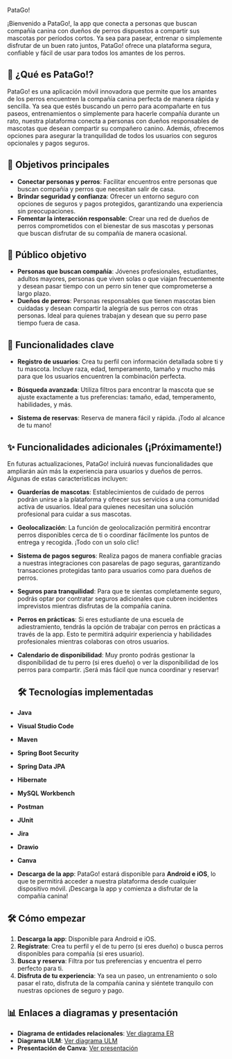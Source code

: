 PataGo!

¡Bienvenido a PataGo!, la app que conecta a personas que buscan compañía canina con dueños de perros dispuestos a compartir sus mascotas por períodos cortos. Ya sea para pasear, entrenar o simplemente disfrutar de un buen rato juntos, PataGo! ofrece una plataforma segura, confiable y fácil de usar para todos los amantes de los perros.

## 🚀 ¿Qué es PataGo!?

PataGo! es una aplicación móvil innovadora que permite que los amantes de los perros encuentren la compañía canina perfecta de manera rápida y sencilla. Ya sea que estés buscando un perro para acompañarte en tus paseos, entrenamientos o simplemente para hacerle compañía durante un rato, nuestra plataforma conecta a personas con dueños responsables de mascotas que desean compartir su compañero canino. Además, ofrecemos opciones para asegurar la tranquilidad de todos los usuarios con seguros opcionales y pagos seguros.

## 🎯 Objetivos principales

- **Conectar personas y perros**: Facilitar encuentros entre personas que buscan compañía y perros que necesitan salir de casa.
- **Brindar seguridad y confianza**: Ofrecer un entorno seguro con opciones de seguros y pagos protegidos, garantizando una experiencia sin preocupaciones.
- **Fomentar la interacción responsable**: Crear una red de dueños de perros comprometidos con el bienestar de sus mascotas y personas que buscan disfrutar de su compañía de manera ocasional.

## 👥 Público objetivo

- **Personas que buscan compañía**: Jóvenes profesionales, estudiantes, adultos mayores, personas que viven solas o que viajan frecuentemente y desean pasar tiempo con un perro sin tener que comprometerse a largo plazo.
- **Dueños de perros**: Personas responsables que tienen mascotas bien cuidadas y desean compartir la alegría de sus perros con otras personas. Ideal para quienes trabajan y desean que su perro pase tiempo fuera de casa.

## 🔑 Funcionalidades clave

- **Registro de usuarios**: Crea tu perfil con información detallada sobre ti y tu mascota. Incluye raza, edad, temperamento, tamaño y mucho más para que los usuarios encuentren la combinación perfecta.
  
- **Búsqueda avanzada**: Utiliza filtros para encontrar la mascota que se ajuste exactamente a tus preferencias: tamaño, edad, temperamento, habilidades, y más.
  
- **Sistema de reservas**: Reserva de manera fácil y rápida. ¡Todo al alcance de tu mano!

## ✨ Funcionalidades adicionales (¡Próximamente!)

En futuras actualizaciones, PataGo! incluirá nuevas funcionalidades que ampliarán aún más la experiencia para usuarios y dueños de perros. Algunas de estas características incluyen:

- **Guarderías de mascotas**: Establecimientos de cuidado de perros podrán unirse a la plataforma y ofrecer sus servicios a una comunidad activa de usuarios. Ideal para quienes necesitan una solución profesional para cuidar a sus mascotas.
  
- **Geolocalización**: La función de geolocalización permitirá encontrar perros disponibles cerca de ti o coordinar fácilmente los puntos de entrega y recogida. ¡Todo con un solo clic!
  
- **Sistema de pagos seguros**: Realiza pagos de manera confiable gracias a nuestras integraciones con pasarelas de pago seguras, garantizando transacciones protegidas tanto para usuarios como para dueños de perros.
  
- **Seguros para tranquilidad**: Para que te sientas completamente seguro, podrás optar por contratar seguros adicionales que cubren incidentes imprevistos mientras disfrutas de la compañía canina.
  
- **Perros en prácticas**: Si eres estudiante de una escuela de adiestramiento, tendrás la opción de trabajar con perros en prácticas a través de la app. Esto te permitirá adquirir experiencia y habilidades profesionales mientras colaboras con otros usuarios.

- **Calendario de disponibilidad**: Muy pronto podrás gestionar la disponibilidad de tu perro (si eres dueño) o ver la disponibilidad de los perros para compartir. ¡Será más fácil que nunca coordinar y reservar!

  ## 🛠️ Tecnologías implementadas

- **Java**
- **Visual Studio Code**
- **Maven**
- **Spring Boot Security**
- **Spring Data JPA**
- **Hibernate**
- **MySQL Workbench**
- **Postman**
- **JUnit**
- **Jira**
- **Drawio**
- **Canva**

- **Descarga de la app**: PataGo! estará disponible para **Android e iOS**, lo que te permitirá acceder a nuestra plataforma desde cualquier dispositivo móvil. ¡Descarga la app y comienza a disfrutar de la compañía canina!

## 🛠️ Cómo empezar

1. **Descarga la app**: Disponible para Android e iOS.
2. **Regístrate**: Crea tu perfil y el de tu perro (si eres dueño) o busca perros disponibles para compañía (si eres usuario).
3. **Busca y reserva**: Filtra por tus preferencias y encuentra el perro perfecto para ti.
4. **Disfruta de tu experiencia**: Ya sea un paseo, un entrenamiento o solo pasar el rato, disfruta de la compañía canina y siéntete tranquilo con nuestras opciones de seguro y pago.

## 📊 Enlaces a diagramas y presentación

- **Diagrama de entidades relacionales**: [Ver diagrama ER]([[enlace-al-diagrama-ER](https://viewer.diagrams.net/?tags=%7B%7D&lightbox=1&highlight=0000ff&edit=_blank&layers=1&nav=1&title=ER%20PATAGO.drawio#R%3Cmxfile%3E%3Cdiagram%20id%3D%22R2lEEEUBdFMjLlhIrx00%22%20name%3D%22Page-1%22%3E7V1bd5s4EP41eYwPYAPmMRen29Ok7Um6lz71KEaxaTDyAkns%2FfUrrgZJxmAuxkg9ObtGgCRmvvmQhpHmYnyz2nxywXr5gExoXyiSubkY314oiibp%2BL9BwTYqkCeyEZUsXMuMy3YFT9Z%2FMC6U4tI3y4Re7kIfIdu31vnCOXIcOPdzZcB10Uf%2Bshdk51tdgwWkCp7mwKZL%2F7ZMfxmVTlVpV%2F4HtBbLpGVZis%2BsQHJxXOAtgYk%2BckVw498hx4%2B7%2BB26K%2BBAx8dnHoD7Ct0Ldbb0%2FeBJry6UO%2Fz3Elw9WiC0sCFYW95ojla4eO7hS%2B5ewMqyAzlnKrqOK8LNjWcX4xsXIT%2F6tdrcQDvQVaKGqE93e86mcnCDekvccHP5vr1%2FlXznj4%2FxX%2F7Dw%2BK7%2FnwZ1%2FIO7LdYvrFs%2FG0icGhi%2BceHuCnL3z5CG%2FgWcma7M9fQMa8C7eKLZo%2F%2FQRf9QA%2FAwQ9%2F7fnA9XfnkBNffmfh7o1v5eSS%2BFjCx%2FSjxf300Js7hwXPo0xiSAJ3Af2CC7VY4WYObbHkPkG0gr67xRd87DCWImmZxVdS6IZCec%2BjFMRIWqQVpm18R1YIrNgw9aTnsV1ejqV8FdGjx3dl1UxUNCUrksmaItlQNeEfmSffFYUwqgAphYLU7bdPFKqw8a2Dnz54DvETQiBmm3GAAcwfPrAcbCoRRubItsHas8LLo5KlZZv3YIve%2FKSi5Oj6xdpA8zEim%2BBajL57XJkXAyww2wTTwWlgWwsH%2F55jwAUtXrvQw325B54fX%2FGC0XmDbOSG3R9D2VShHvbbRa8wc8bQ9DHQikD8Dl0fbgpRl7C1TuhSU9RRXJQBpqIygKkY0n4M5nReVcHjw5yRaBc%2FvW8B%2BxG%2FCICzCBWd12OgDNNF6x%2BJvQYF6wCa0J29w4iKJUL%2BTsQh4WXhw6nX%2BA8%2F7o00Ui9U3IEbfCzvjvFfcLnr3yAHKwxYoUYg1u4HDDR87aN13I4NX5JuuLEwg9%2FPyPcxs0dYoDVbaAiH1R2rNzHUQ6olDboxzU4ozX7%2FUkW3CD%2Frix0S%2FdIyTehEdhyMA8BO3wxVMuWfypxUBmm9JfUxLq2PjALGFeUfV7aTSuXagI2x7wAfXqM3x%2FTaoGiV0rOJFr%2BCW%2FCwRrpHzuIiHST1SfEJTUfXXntrMLecxX10p0YgQ20DGZv9lqo0ipRS1XUAFY1nsmePRZshe%2B3UZK9Tmr37IldRbkdGX1IBWmkFDJ3dp5Ri3zzoEvTeOzUf5PbGccAdlxuCy9vhcuPUXJ44545Ubb%2BY3Cgt%2FqEzuUy75xywghGPP%2FmuNWgmL4%2BDITP517%2FfPpB8s%2Fn9%2Bqxv7l%2Bni39%2F319O6Jm6oPJGqFxWOuRytm7p2XkPjZyWfzFQuSJztijoqfSzC6E5PDaviwT%2B6Jyeiws6b4bO1ZPTOT0d76GVlzVivbQCBk%2Fn9Gw6jFwIyPwztrVF9JG%2FZ3pujM3LA4E7Nk%2FoRbB542w%2BPTWbqyUCZk5v5SWNOAWqYHNVofTqw9UaumAVypCLIXoFPPBH6lxHvbRJ6mlk6elIvZ43rWekzmWYC1sUtCcNvAPLBs%2BWbfnbiNWvEbIhcHqo8MZoXYS37JeNiG9pi9YnJ6f1el61ntE6l%2FEtbFHQHjUTenPXWgeLEngZq4s4l72y0ejJnCD1ZkhdL0nqSlukrtWbh%2FWL1LXyCjhAw0Xyrk7qZG1d2OxZzMGaYu8Kiq%2FI3scDoVR1HQQ9KbSF%2F%2Fk0e3zaCwexhKwAN2lsYrKETJcYSNJYL%2B4mOLxwkSaf7%2BcqK8jKz9wLlpAxlduabmmfy5DWkClcxjOxRUG7TgaxzuDINWQVkFHwSm8WKb2BiohvaovwWcvIuiX8M41vKgaqoHeFjm%2FiaO1BBSAMmc2Zk9d6ITCCzKutI2ORudoAmTNVW89x2i%2FnWvmp8gHyLZJ2dSona%2BvAYGmHClwByx4eldfEQUUmPx4XfQEG136YVplcZn39bmtczv5AOCAq59Lpwv5wQGl1vQwFzwWVCxfLXtEID0trVM765t0plZ%2Bph6UQp4LKaf9K6D73t2te6Fz4WPZPWsQasrb4XCn9AbwtPmds69JDKy9pxClSBaPLtPtsDTzvA7m8bPJQAQz8UbpYQdYapXcZ9sJW7lmEL5a1YrGELBUFYwmZabrQ83hh9EYWjw2T0cf1JuaC0QsYvcu4FrZy6%2B2W2i9GT5EqGD35MJPRqwsXVmAMwfKxXyZuPQlgnAP7Fh%2F%2BsFawh7pviuIrgIM7ip%2BIYJfWKL5stEt7W7PR8%2FUemnlJK540Fu9y%2FhRPz7RtDP9fNlpYPBJ8BWhwR%2FBaiWHeCTLg4Wbc7T%2FZg5%2FZg9tN7mibHG0s%2F5%2B4xuD3z0z57pbgILmDRlDpTHuxkR3MtJfMIHuTak9VyaxqxjhfR9lce7JEJtvTDGk01aX0H9G5Pan3MDbANnNZ%2FLLf%2BwSaRDSrk7kfyaSA9W8YF99gGPpoOjF2%2F4jbJ%2BNRXLYz4OixjzXnQrBlzPlx9jR7%2FOvqx%2BdvX%2FdyvFhCWvAyoFHOXEPK3AZg0sDYja1ormMXK6xYrODA60saQobTdUhrSGUuwxnZoqDjGTHnQfc98sXwm5GwAkaGvL0PWzYi1rEt6j95UkKZ%2FqRy1lkJZS7jHdmi2BPweO77BTSPBO4YPemGYPTGGf3kqQkV%2BgvK3Zfz8LMXY1UwemKlhXnEe6fnxrYIaCTW8ewJnR3ZTyNDEHozhH76BIX6kLbgTJHKFZ2zRUG7VEN%2FOIdfTCuggj9uF1vmt8btJ89WqA9pz3xd7JmfioL2q0HH5JHZxb75%2B2VTL%2BRZMHsBs588c2HSgWEwu1FaAUNn9intX%2BOU2ctjgjtmnwp%2FTFvMfvr0hdMh%2BWNSpApmn9L%2BmGxwjOcD%2F42XZagVYMEduesltvo7RQg7Kxh9pF4UhaPvCXuP7ioIfKdRVDaMvWwUe6Lr3kSxa0kOoV1QrpGvo3wUOxnsrU3VfFUNxa3TLemqMtKNwu4ZBtk7PReKXjuQnE04jBjU2Y%2Bbq8fZXpY9lyDyvcZSJyR8wvosNWXgv73Nq6dcO6bZmi3Gdq2QcJZymwj3Z3eZ9kufaUh4MXRrj3qLNFB91EvW1sWol%2FZUr6E%2FxxLkIxy8Lj4Khr%2BsWenxeClVXReAEV7rtmiftfMt853eFu0n0YtnGA5ejFWR8NWg%2FdbDDB6sC4SKhF4jAWyZ6rpAhnBWt0XorGhwFqG35qs2huSrToEqfNUG7aseZra4ukCoyOY1vNNlqusCGfUS0Qg2rxgK3u34vJ7LrWd0Xl4Bgx%2Bc0%2B42nvIMVUACd6NzWaInboLQGyJ0Vta4TsfnslRv8tUvRt9hVYzQZYnzNKAVsMDdIF2WuN5Oq11SL%2BtFb5HUh5QMdIdVQeqyRE%2FATOjNXWsdxHZxQ%2B2N7JY1VGoX22W1Re3MVHIdU%2FuQkoPusCqoXU7COTmn9ka2zRootYssoe1Re9mQx9Z86%2FKw0oQ2lyf07L3rMiNRaA812xiHN5MVdKDudMa2mK1nGCS3km8HHiv0nmkvXIaQPUY%2ByPbHhDbMHkPTyh7aaP4Kzb2cc8QKBjILhMwKjpk0C7oy1XWSqLgEAfUn68nB5V%2FHLDXbi6FjlowVxvj1ZsmYrGgE5scGAb4aa8bUttaMkeu%2FJpJU3DeFuuNAthNZksl1aZOD69JkZUo2Mz3UDCU07dCj6GQbxqE7yF6phx5eIZmQaKOdBXayUuKTQ4Zd5jbwPGuOLXfprxICcQOKTF8LO%2FoYaXkCkRT5EIUER9%2Bha%2BHnChfq5XhlJElKjlskTS9kl%2BCArO14ximda0mpzjiscZDaDN%2FQiZaSZdxV6WZK5VlK7KJhtqEbirvcsi3QH2i%2BfaVXmgZ6vQfP0M5bAbXkMxgGWXNgX8UnVngYGL6ts4OwdHqfzttvK4zpU%2BslR1yKlB9rXsQDnL0jsUtpNFXHck7sk2bed%2Fkb0MuLB31Cmw1lCacH8UJ%2FtfWX7kaYGKOidaZRjY6WEBqtb5FJ%2FH%2ByHsHoTqH0cOPh6utPodF6Gk0mOUmwQ4cKpd%2BZQqH1FaoQJqp1qFE6mEFotL5GJ3peo%2BNJZxpVS8QeMOd4OedRmalfPFOTRnri9jmc%2FDYzX5woRnbGiJUhyeNjpow0cHqRULfNWR7pcNCPdyqRjhuqqoameZPkg%2BDO33PASSITpkne0dLEMEnI1qEBTSdZCwotoUtXR6%2BwbdA7Yx2NbcqzoLWD7SmJbcLJ2BZSWVSv2cGnIdN6zyFW%2B%2FcNhZ%2F64ca%2FjN%2Fawaeu32%2Beb71sQ%2Fwk1%2BBfi%2Fj%2FdvyZyWFWFuyscumFu24FdSmT9Sa8TXoG89dFCPbLefS9KzhvOVbw3YzZ1u3nq0%2BPVw%2FBZbPHpGEslajtfH9wcfh4%2BdImn%2FjZPdQmwQcfS8uHT2sQ2tmHC9Z5uz9JDuk0Y3QCyikrKtpgWDJpJSXiK%2FChiwJZ7gCOpbB8QGYwZJz9Dw%3D%3D%3C%2Fdiagram%3E%3C%2Fmxfile%3E#%7B%22pageId%22%3A%22R2lEEEUBdFMjLlhIrx00%22%7D)](https://viewer.diagrams.net/?tags=%7B%7D&lightbox=1&highlight=0000ff&edit=_blank&layers=1&nav=1&title=ER%20PATAGO.drawio#R%3Cmxfile%3E%3Cdiagram%20id%3D%22R2lEEEUBdFMjLlhIrx00%22%20name%3D%22Page-1%22%3E7V1bd5s4EP41eYwPYAPmMRen29Ok7Um6lz71KEaxaTDyAkns%2FfUrrgZJxmAuxkg9ObtGgCRmvvmQhpHmYnyz2nxywXr5gExoXyiSubkY314oiibp%2BL9BwTYqkCeyEZUsXMuMy3YFT9Z%2FMC6U4tI3y4Re7kIfIdu31vnCOXIcOPdzZcB10Uf%2Bshdk51tdgwWkCp7mwKZL%2F7ZMfxmVTlVpV%2F4HtBbLpGVZis%2BsQHJxXOAtgYk%2BckVw498hx4%2B7%2BB26K%2BBAx8dnHoD7Ct0Ldbb0%2FeBJry6UO%2Fz3Elw9WiC0sCFYW95ojla4eO7hS%2B5ewMqyAzlnKrqOK8LNjWcX4xsXIT%2F6tdrcQDvQVaKGqE93e86mcnCDekvccHP5vr1%2FlXznj4%2FxX%2F7Dw%2BK7%2FnwZ1%2FIO7LdYvrFs%2FG0icGhi%2BceHuCnL3z5CG%2FgWcma7M9fQMa8C7eKLZo%2F%2FQRf9QA%2FAwQ9%2F7fnA9XfnkBNffmfh7o1v5eSS%2BFjCx%2FSjxf300Js7hwXPo0xiSAJ3Af2CC7VY4WYObbHkPkG0gr67xRd87DCWImmZxVdS6IZCec%2BjFMRIWqQVpm18R1YIrNgw9aTnsV1ejqV8FdGjx3dl1UxUNCUrksmaItlQNeEfmSffFYUwqgAphYLU7bdPFKqw8a2Dnz54DvETQiBmm3GAAcwfPrAcbCoRRubItsHas8LLo5KlZZv3YIve%2FKSi5Oj6xdpA8zEim%2BBajL57XJkXAyww2wTTwWlgWwsH%2F55jwAUtXrvQw325B54fX%2FGC0XmDbOSG3R9D2VShHvbbRa8wc8bQ9DHQikD8Dl0fbgpRl7C1TuhSU9RRXJQBpqIygKkY0n4M5nReVcHjw5yRaBc%2FvW8B%2BxG%2FCICzCBWd12OgDNNF6x%2BJvQYF6wCa0J29w4iKJUL%2BTsQh4WXhw6nX%2BA8%2F7o00Ui9U3IEbfCzvjvFfcLnr3yAHKwxYoUYg1u4HDDR87aN13I4NX5JuuLEwg9%2FPyPcxs0dYoDVbaAiH1R2rNzHUQ6olDboxzU4ozX7%2FUkW3CD%2Frix0S%2FdIyTehEdhyMA8BO3wxVMuWfypxUBmm9JfUxLq2PjALGFeUfV7aTSuXagI2x7wAfXqM3x%2FTaoGiV0rOJFr%2BCW%2FCwRrpHzuIiHST1SfEJTUfXXntrMLecxX10p0YgQ20DGZv9lqo0ipRS1XUAFY1nsmePRZshe%2B3UZK9Tmr37IldRbkdGX1IBWmkFDJ3dp5Ri3zzoEvTeOzUf5PbGccAdlxuCy9vhcuPUXJ44545Ubb%2BY3Cgt%2FqEzuUy75xywghGPP%2FmuNWgmL4%2BDITP517%2FfPpB8s%2Fn9%2Bqxv7l%2Bni39%2F319O6Jm6oPJGqFxWOuRytm7p2XkPjZyWfzFQuSJztijoqfSzC6E5PDaviwT%2B6Jyeiws6b4bO1ZPTOT0d76GVlzVivbQCBk%2Fn9Gw6jFwIyPwztrVF9JG%2FZ3pujM3LA4E7Nk%2FoRbB542w%2BPTWbqyUCZk5v5SWNOAWqYHNVofTqw9UaumAVypCLIXoFPPBH6lxHvbRJ6mlk6elIvZ43rWekzmWYC1sUtCcNvAPLBs%2BWbfnbiNWvEbIhcHqo8MZoXYS37JeNiG9pi9YnJ6f1el61ntE6l%2FEtbFHQHjUTenPXWgeLEngZq4s4l72y0ejJnCD1ZkhdL0nqSlukrtWbh%2FWL1LXyCjhAw0Xyrk7qZG1d2OxZzMGaYu8Kiq%2FI3scDoVR1HQQ9KbSF%2F%2Fk0e3zaCwexhKwAN2lsYrKETJcYSNJYL%2B4mOLxwkSaf7%2BcqK8jKz9wLlpAxlduabmmfy5DWkClcxjOxRUG7TgaxzuDINWQVkFHwSm8WKb2BiohvaovwWcvIuiX8M41vKgaqoHeFjm%2FiaO1BBSAMmc2Zk9d6ITCCzKutI2ORudoAmTNVW89x2i%2FnWvmp8gHyLZJ2dSona%2BvAYGmHClwByx4eldfEQUUmPx4XfQEG136YVplcZn39bmtczv5AOCAq59Lpwv5wQGl1vQwFzwWVCxfLXtEID0trVM765t0plZ%2Bph6UQp4LKaf9K6D73t2te6Fz4WPZPWsQasrb4XCn9AbwtPmds69JDKy9pxClSBaPLtPtsDTzvA7m8bPJQAQz8UbpYQdYapXcZ9sJW7lmEL5a1YrGELBUFYwmZabrQ83hh9EYWjw2T0cf1JuaC0QsYvcu4FrZy6%2B2W2i9GT5EqGD35MJPRqwsXVmAMwfKxXyZuPQlgnAP7Fh%2F%2BsFawh7pviuIrgIM7ip%2BIYJfWKL5stEt7W7PR8%2FUemnlJK540Fu9y%2FhRPz7RtDP9fNlpYPBJ8BWhwR%2FBaiWHeCTLg4Wbc7T%2FZg5%2FZg9tN7mibHG0s%2F5%2B4xuD3z0z57pbgILmDRlDpTHuxkR3MtJfMIHuTak9VyaxqxjhfR9lce7JEJtvTDGk01aX0H9G5Pan3MDbANnNZ%2FLLf%2BwSaRDSrk7kfyaSA9W8YF99gGPpoOjF2%2F4jbJ%2BNRXLYz4OixjzXnQrBlzPlx9jR7%2FOvqx%2BdvX%2FdyvFhCWvAyoFHOXEPK3AZg0sDYja1ormMXK6xYrODA60saQobTdUhrSGUuwxnZoqDjGTHnQfc98sXwm5GwAkaGvL0PWzYi1rEt6j95UkKZ%2FqRy1lkJZS7jHdmi2BPweO77BTSPBO4YPemGYPTGGf3kqQkV%2BgvK3Zfz8LMXY1UwemKlhXnEe6fnxrYIaCTW8ewJnR3ZTyNDEHozhH76BIX6kLbgTJHKFZ2zRUG7VEN%2FOIdfTCuggj9uF1vmt8btJ89WqA9pz3xd7JmfioL2q0HH5JHZxb75%2B2VTL%2BRZMHsBs588c2HSgWEwu1FaAUNn9intX%2BOU2ctjgjtmnwp%2FTFvMfvr0hdMh%2BWNSpApmn9L%2BmGxwjOcD%2F42XZagVYMEduesltvo7RQg7Kxh9pF4UhaPvCXuP7ioIfKdRVDaMvWwUe6Lr3kSxa0kOoV1QrpGvo3wUOxnsrU3VfFUNxa3TLemqMtKNwu4ZBtk7PReKXjuQnE04jBjU2Y%2Bbq8fZXpY9lyDyvcZSJyR8wvosNWXgv73Nq6dcO6bZmi3Gdq2QcJZymwj3Z3eZ9kufaUh4MXRrj3qLNFB91EvW1sWol%2FZUr6E%2FxxLkIxy8Lj4Khr%2BsWenxeClVXReAEV7rtmiftfMt853eFu0n0YtnGA5ejFWR8NWg%2FdbDDB6sC4SKhF4jAWyZ6rpAhnBWt0XorGhwFqG35qs2huSrToEqfNUG7aseZra4ukCoyOY1vNNlqusCGfUS0Qg2rxgK3u34vJ7LrWd0Xl4Bgx%2Bc0%2B42nvIMVUACd6NzWaInboLQGyJ0Vta4TsfnslRv8tUvRt9hVYzQZYnzNKAVsMDdIF2WuN5Oq11SL%2BtFb5HUh5QMdIdVQeqyRE%2FATOjNXWsdxHZxQ%2B2N7JY1VGoX22W1Re3MVHIdU%2FuQkoPusCqoXU7COTmn9ka2zRootYssoe1Re9mQx9Z86%2FKw0oQ2lyf07L3rMiNRaA812xiHN5MVdKDudMa2mK1nGCS3km8HHiv0nmkvXIaQPUY%2ByPbHhDbMHkPTyh7aaP4Kzb2cc8QKBjILhMwKjpk0C7oy1XWSqLgEAfUn68nB5V%2FHLDXbi6FjlowVxvj1ZsmYrGgE5scGAb4aa8bUttaMkeu%2FJpJU3DeFuuNAthNZksl1aZOD69JkZUo2Mz3UDCU07dCj6GQbxqE7yF6phx5eIZmQaKOdBXayUuKTQ4Zd5jbwPGuOLXfprxICcQOKTF8LO%2FoYaXkCkRT5EIUER9%2Bha%2BHnChfq5XhlJElKjlskTS9kl%2BCArO14ximda0mpzjiscZDaDN%2FQiZaSZdxV6WZK5VlK7KJhtqEbirvcsi3QH2i%2BfaVXmgZ6vQfP0M5bAbXkMxgGWXNgX8UnVngYGL6ts4OwdHqfzttvK4zpU%2BslR1yKlB9rXsQDnL0jsUtpNFXHck7sk2bed%2Fkb0MuLB31Cmw1lCacH8UJ%2FtfWX7kaYGKOidaZRjY6WEBqtb5FJ%2FH%2ByHsHoTqH0cOPh6utPodF6Gk0mOUmwQ4cKpd%2BZQqH1FaoQJqp1qFE6mEFotL5GJ3peo%2BNJZxpVS8QeMOd4OedRmalfPFOTRnri9jmc%2FDYzX5woRnbGiJUhyeNjpow0cHqRULfNWR7pcNCPdyqRjhuqqoameZPkg%2BDO33PASSITpkne0dLEMEnI1qEBTSdZCwotoUtXR6%2BwbdA7Yx2NbcqzoLWD7SmJbcLJ2BZSWVSv2cGnIdN6zyFW%2B%2FcNhZ%2F64ca%2FjN%2Fawaeu32%2Beb71sQ%2Fwk1%2BBfi%2Fj%2FdvyZyWFWFuyscumFu24FdSmT9Sa8TXoG89dFCPbLefS9KzhvOVbw3YzZ1u3nq0%2BPVw%2FBZbPHpGEslajtfH9wcfh4%2BdImn%2FjZPdQmwQcfS8uHT2sQ2tmHC9Z5uz9JDuk0Y3QCyikrKtpgWDJpJSXiK%2FChiwJZ7gCOpbB8QGYwZJz9Dw%3D%3D%3C%2Fdiagram%3E%3C%2Fmxfile%3E))
- **Diagrama ULM**: [Ver diagrama ULM](enlace-al-diagrama-ULM)
- **Presentación de Canva**: [Ver presentación](enlace-a-la-presentación-canva)


